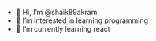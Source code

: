 - 👋 Hi, I’m @shaik89akram
- 👀 I’m interested in learning programming
- 🌱 I’m currently learning react

<!---
shaik89akram/shaik89akram is a ✨ special ✨ repository because its `README.md` (this file) appears on your GitHub profile.
You can click the Preview link to take a look at your changes.
--->
